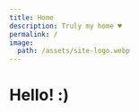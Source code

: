 ```yaml
---
title: Home
description: Truly my home ♥
permalink: /
image:
  path: /assets/site-logo.webp
---
```

<h1 class="full-page">Hello! :)</h1>